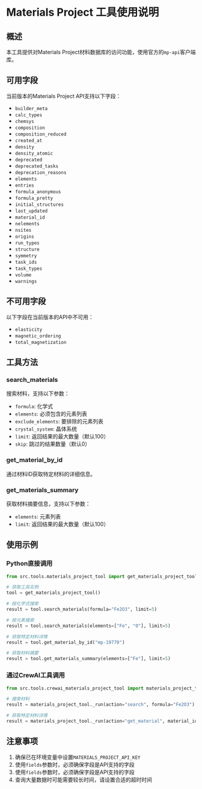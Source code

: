 # Materials Project 工具使用说明

## 概述

本工具提供对Materials Project材料数据库的访问功能，使用官方的`mp-api`客户端库。

## 可用字段

当前版本的Materials Project API支持以下字段：

- `builder_meta`
- `calc_types`
- `chemsys`
- `composition`
- `composition_reduced`
- `created_at`
- `density`
- `density_atomic`
- `deprecated`
- `deprecated_tasks`
- `deprecation_reasons`
- `elements`
- `entries`
- `formula_anonymous`
- `formula_pretty`
- `initial_structures`
- `last_updated`
- `material_id`
- `nelements`
- `nsites`
- `origins`
- `run_types`
- `structure`
- `symmetry`
- `task_ids`
- `task_types`
- `volume`
- `warnings`

## 不可用字段

以下字段在当前版本的API中不可用：

- `elasticity`
- `magnetic_ordering`
- `total_magnetization`

## 工具方法

### search_materials

搜索材料，支持以下参数：

- `formula`: 化学式
- `elements`: 必须包含的元素列表
- `exclude_elements`: 要排除的元素列表
- `crystal_system`: 晶体系统
- `limit`: 返回结果的最大数量（默认100）
- `skip`: 跳过的结果数量（默认0）

### get_material_by_id

通过材料ID获取特定材料的详细信息。

### get_materials_summary

获取材料摘要信息，支持以下参数：

- `elements`: 元素列表
- `limit`: 返回结果的最大数量（默认100）

## 使用示例

### Python直接调用

```python
from src.tools.materials_project_tool import get_materials_project_tool

# 获取工具实例
tool = get_materials_project_tool()

# 按化学式搜索
result = tool.search_materials(formula="Fe2O3", limit=5)

# 按元素搜索
result = tool.search_materials(elements=["Fe", "O"], limit=5)

# 获取特定材料详情
result = tool.get_material_by_id("mp-19770")

# 获取材料摘要
result = tool.get_materials_summary(elements=["Fe"], limit=5)
```

### 通过CrewAI工具调用

```python
from src.tools.crewai_materials_project_tool import materials_project_tool

# 搜索材料
result = materials_project_tool._run(action="search", formula="Fe2O3")

# 获取特定材料详情
result = materials_project_tool._run(action="get_material", material_id="mp-19770")
```

## 注意事项

1. 确保已在环境变量中设置`MATERIALS_PROJECT_API_KEY`
2. 使用`fields`参数时，必须确保字段是API支持的字段
3. 使用`fields`参数时，必须确保字段是API支持的字段
4. 查询大量数据时可能需要较长时间，请设置合适的超时时间